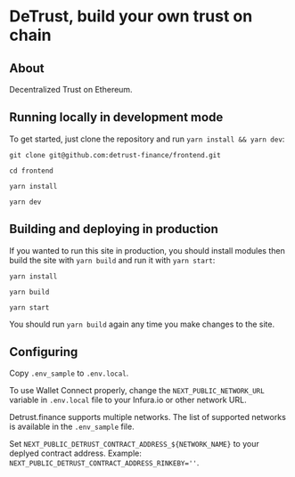 # DeTrust, build your own trust on chain

## About

Decentralized Trust on Ethereum.

## Running locally in development mode

To get started, just clone the repository and run `yarn install && yarn dev`:

```
git clone git@github.com:detrust-finance/frontend.git

cd frontend

yarn install

yarn dev
```

## Building and deploying in production

If you wanted to run this site in production, you should install modules then build the site with `yarn build` and run it with `yarn start`:

```
yarn install

yarn build

yarn start
```

You should run `yarn build` again any time you make changes to the site.

## Configuring

Copy `.env_sample` to `.env.local`.

To use Wallet Connect properly, change the `NEXT_PUBLIC_NETWORK_URL` variable in `.env.local` file to your Infura.io or other network URL. 

Detrust.finance supports multiple networks. The list of supported networks is available in the `.env_sample` file.

Set `NEXT_PUBLIC_DETRUST_CONTRACT_ADDRESS_${NETWORK_NAME}` to your deplyed contract address. Example: `NEXT_PUBLIC_DETRUST_CONTRACT_ADDRESS_RINKEBY=''`. 
